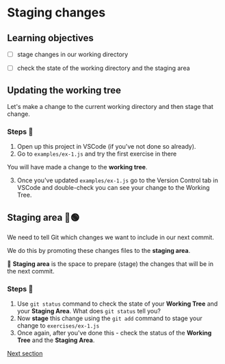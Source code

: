 # Staging changes


## Learning objectives

- [ ] stage changes in our working directory
- [ ] check the state of the working directory and the staging area


## Updating the working tree

Let's make a change to the current working directory and then stage that change.


### Steps 👣

1. Open up this project in VSCode (if you've not done so already).
2. Go to `examples/ex-1.js` and try the first exercise in there

You will have made a change to the **working tree**.

3. Once you've updated `examples/ex-1.js` go to the Version Control tab in VSCode and double-check you can see your change to the Working Tree.


## Staging area 🔴🟢

We need to tell Git which changes we want to include in our next commit.

We do this by promoting these changes files to the **staging area**.

🔑 **Staging area** is the space to prepare (stage) the changes that will be in the next commit.


### Steps 👣

1. Use `git status` command to check the state of your **Working Tree** and your **Staging Area**. What does `git status` tell you?
2. Now **stage** this change using the `git add` command to stage your change to `exercises/ex-1.js`
3. Once again, after you've done this - check the status of the **Working Tree** and the **Staging Area**.



[Next section](./checkpoint.md)
